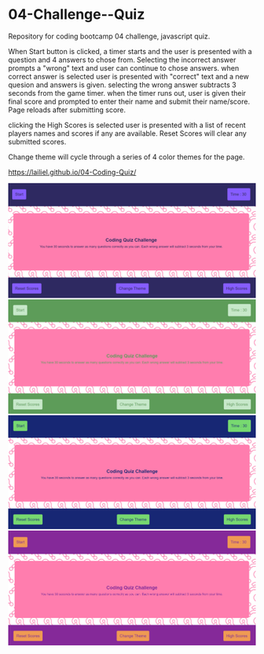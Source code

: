 # 04-Challenge--Quiz

Repository for coding bootcamp 04 challenge, javascript quiz.

When Start button is clicked, a timer starts and the user is presented with a question and 4 answers to chose from. Selecting the incorrect answer prompts a "wrong" text and user can continue to chose answers. when correct answer is selected user is presented with "correct" text and a new quesion and answers is given. selecting the wrong answer subtracts 3 seconds from the game timer. when the timer runs out, user is given their final score and prompted to enter their name and submit their name/score. Page reloads after submitting score.

clicking the High Scores is selected user is presented with a list of recent players names and scores if any are available. Reset Scores will clear any submitted scores.

Change theme will cycle through a series of 4 color themes for the page.

https://lailiel.github.io/04-Coding-Quiz/

![alt text](/Assets/screenshot1.png)
![alt text](/Assets/screenshot2.png)
![alt text](/Assets/screenshot3.png)
![alt text](/Assets/screenshot4.png)
